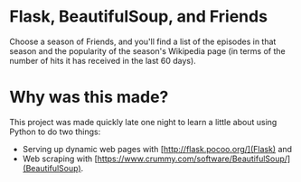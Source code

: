 # Flask, BeautifulSoup, and Friends

Choose a season of Friends, and you'll find a list of the episodes in that season and the popularity of the season's Wikipedia page (in terms of the number of hits it has received in the last 60 days).

# Why was this made?

This project was made quickly late one night to learn a little about using Python to do two things:

* Serving up dynamic web pages with [http://flask.pocoo.org/](Flask) and
* Web scraping with [https://www.crummy.com/software/BeautifulSoup/](BeautifulSoup).
